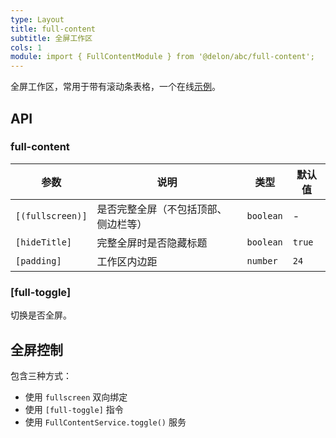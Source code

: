 ```yaml
---
type: Layout
title: full-content
subtitle: 全屏工作区
cols: 1
module: import { FullContentModule } from '@delon/abc/full-content';
---
```


全屏工作区，常用于带有滚动条表格，一个在线[示例](https://ng-alain.surge.sh/#/delon/simple-table)。

## API

### full-content

| 参数 | 说明 | 类型 | 默认值 |
|----|----|----|-----|
| `[(fullscreen)]` | 是否完整全屏（不包括顶部、侧边栏等） | `boolean` | - |
| `[hideTitle]` | 完整全屏时是否隐藏标题 | `boolean` | `true` |
| `[padding]` | 工作区内边距 | `number` | `24` |

### [full-toggle]

切换是否全屏。

## 全屏控制

包含三种方式：

- 使用 `fullscreen` 双向绑定
- 使用 `[full-toggle]` 指令
- 使用 `FullContentService.toggle()` 服务
